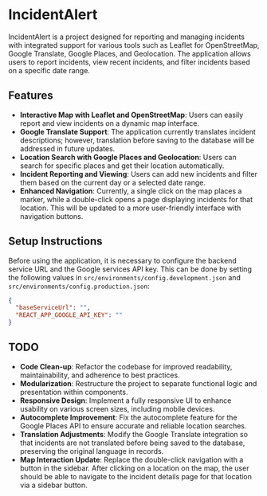 # IncidentAlert

IncidentAlert is a project designed for reporting and managing incidents with integrated support for various tools such as Leaflet for OpenStreetMap, Google Translate, Google Places, and Geolocation. The application allows users to report incidents, view recent incidents, and filter incidents based on a specific date range.

## Features

- **Interactive Map with Leaflet and OpenStreetMap**: Users can easily report and view incidents on a dynamic map interface.
- **Google Translate Support**: The application currently translates incident descriptions; however, translation before saving to the database will be addressed in future updates.
- **Location Search with Google Places and Geolocation**: Users can search for specific places and get their location automatically.
- **Incident Reporting and Viewing**: Users can add new incidents and filter them based on the current day or a selected date range.
- **Enhanced Navigation**: Currently, a single click on the map places a marker, while a double-click opens a page displaying incidents for that location. This will be updated to a more user-friendly interface with navigation buttons.

## Setup Instructions

Before using the application, it is necessary to configure the backend service URL and the Google services API key. This can be done by setting the following values in `src/environments/config.development.json` and `src/environments/config.production.json`:

```json
{
  "baseServiceUrl": "",
  "REACT_APP_GOOGLE_API_KEY": ""
}
```

## TODO

- **Code Clean-up**: Refactor the codebase for improved readability, maintainability, and adherence to best practices.
- **Modularization**: Restructure the project to separate functional logic and presentation within components.
- **Responsive Design**: Implement a fully responsive UI to enhance usability on various screen sizes, including mobile devices.
- **Autocomplete Improvement**: Fix the autocomplete feature for the Google Places API to ensure accurate and reliable location searches.
- **Translation Adjustments**: Modify the Google Translate integration so that incidents are not translated before being saved to the database, preserving the original language in records.
- **Map Interaction Update**: Replace the double-click navigation with a button in the sidebar. After clicking on a location on the map, the user should be able to navigate to the incident details page for that location via a sidebar button.

